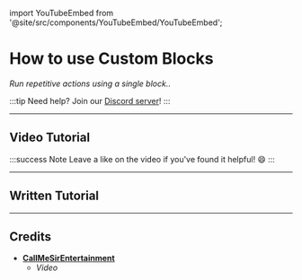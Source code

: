 import YouTubeEmbed from '@site/src/components/YouTubeEmbed/YouTubeEmbed';

# How to use Custom Blocks
*Run repetitive actions using a single block..*

:::tip
Need help? Join our [Discord server](https://dsc.gg/inventutor)!
:::

***

## Video Tutorial

<YouTubeEmbed videoId="NexDUJbNqJ4" title="YouTube Video" />

:::success Note
Leave a like on the video if you've found it helpful! 😄
:::
***

## Written Tutorial



***

## Credits
- **[CallMeSirEntertainment](https://cmse.carrd.co/)**
  - *Video*

